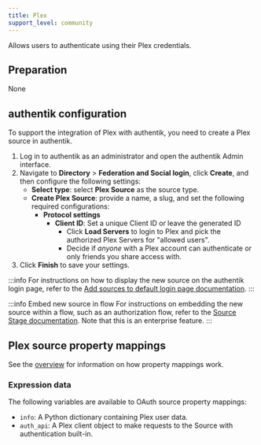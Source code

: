 ```yaml
---
title: Plex
support_level: community
---
```


Allows users to authenticate using their Plex credentials.

## Preparation

None

## authentik configuration

To support the integration of Plex with authentik, you need to create a Plex source in authentik.

1. Log in to authentik as an administrator and open the authentik Admin interface.
2. Navigate to **Directory** > **Federation and Social login**, click **Create**, and then configure the following settings:
    - **Select type**: select **Plex Source** as the source type.
    - **Create Plex Source**: provide a name, a slug, and set the following required configurations:
        - **Protocol settings**
            - **Client ID**: Set a unique Client ID or leave the generated ID
                - Click **Load Servers** to login to Plex and pick the authorized Plex Servers for "allowed users".
                - Decide if _anyone_ with a Plex account can authenticate or only friends you share access with.
3. Click **Finish** to save your settings.

:::info
For instructions on how to display the new source on the authentik login page, refer to the [Add sources to default login page documentation](../../index.md#add-sources-to-default-login-page).
:::

:::info Embed new source in flow
For instructions on embedding the new source within a flow, such as an authorization flow, refer to the [Source Stage documentation](../../../../../add-secure-apps/flows-stages/stages/source/). Note that this is an enterprise feature.
:::

## Plex source property mappings

See the [overview](../../property-mappings/index.md) for information on how property mappings work.

### Expression data

The following variables are available to OAuth source property mappings:

- `info`: A Python dictionary containing Plex user data.
- `auth_api`: A Plex client object to make requests to the Source with authentication built-in.
